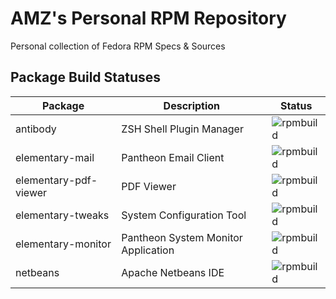 # AMZ's Personal RPM Repository

Personal collection of Fedora RPM Specs & Sources

## Package Build Statuses

Package                 | Description                               | Status
---                     | ---                                       | ---
antibody                | ZSH Shell Plugin Manager                  | ![rpmbuild](https://copr.fedorainfracloud.org/coprs/amz/extras/package/antibody/status_image/last_build.png)
elementary-mail         | Pantheon Email Client                     | ![rpmbuild](https://copr.fedorainfracloud.org/coprs/amz/extras/package/elementary-mail/status_image/last_build.png)
elementary-pdf-viewer   | PDF Viewer                                | ![rpmbuild](https://copr.fedorainfracloud.org/coprs/amz/extras/package/antibody/status_image/last_build.png)
elementary-tweaks       | System Configuration Tool                 | ![rpmbuild](https://copr.fedorainfracloud.org/coprs/amz/extras/package/elementary-pdf-viewer/status_image/last_build.png)
elementary-monitor      | Pantheon System Monitor Application       | ![rpmbuild](https://copr.fedorainfracloud.org/coprs/amz/extras/package/elementary-monitor/status_image/last_build.png)
netbeans                | Apache Netbeans IDE                       | ![rpmbuild](https://copr.fedorainfracloud.org/coprs/amz/extras/package/netbeans/status_image/last_build.png)
